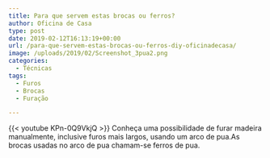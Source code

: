 ```yaml
---
title: Para que servem estas brocas ou ferros?
author: Oficina de Casa
type: post
date: 2019-02-12T16:13:19+00:00
url: /para-que-servem-estas-brocas-ou-ferros-diy-oficinadecasa/
image: /uploads/2019/02/Screenshot_3pua2.png
categories:
  - Técnicas
tags:
  - Furos
  - Brocas
  - Furação

---
```

{{< youtube KPn-0Q9VkjQ >}}
Conheça uma possibilidade de furar madeira manualmente, inclusive furos mais largos, usando um arco de pua.As brocas usadas no arco de pua chamam-se ferros de pua.
